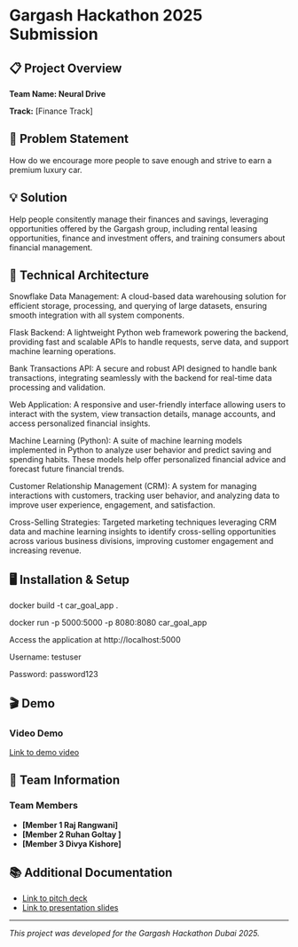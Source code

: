 # Gargash Hackathon 2025 Submission

## 📋 Project Overview

**Team Name: Neural Drive**

**Track:** [Finance Track]

## 🌟 Problem Statement

How do we encourage more people to save enough and strive to earn a premium luxury car.

## 💡 Solution

Help people consitently manage their finances and savings, leveraging opportunities offered by the Gargash group, including rental leasing opportunities, finance and investment offers, and training consumers about financial management.

## 🔧 Technical Architecture

Snowflake Data Management: A cloud-based data warehousing solution for efficient storage, processing, and querying of large datasets, ensuring smooth integration with all system components.

Flask Backend: A lightweight Python web framework powering the backend, providing fast and scalable APIs to handle requests, serve data, and support machine learning operations.

Bank Transactions API: A secure and robust API designed to handle bank transactions, integrating seamlessly with the backend for real-time data processing and validation.

Web Application: A responsive and user-friendly interface allowing users to interact with the system, view transaction details, manage accounts, and access personalized financial insights.

Machine Learning (Python): A suite of machine learning models implemented in Python to analyze user behavior and predict saving and spending habits. These models help offer personalized financial advice and forecast future financial trends.

Customer Relationship Management (CRM): A system for managing interactions with customers, tracking user behavior, and analyzing data to improve user experience, engagement, and satisfaction.

Cross-Selling Strategies: Targeted marketing techniques leveraging CRM data and machine learning insights to identify cross-selling opportunities across various business divisions, improving customer engagement and increasing revenue.


## 🖥️ Installation & Setup

docker build -t car_goal_app .

docker run -p 5000:5000 -p 8080:8080 car_goal_app

Access the application at http://localhost:5000


Username: testuser

Password: password123

   

## 🎬 Demo

### Video Demo
[Link to demo video](https://github.com/rrangwan/Gargash_Hackathon_2025/blob/main/docs/neural_drive_demo.mp4)




## 👥 Team Information

### Team Members

- **[Member 1 Raj Rangwani]** 
- **[Member 2 Ruhan Goltay ]** 
- **[Member 3 Divya Kishore]** 

## 📚 Additional Documentation

- [ Link to pitch deck](https://github.com/rrangwan/Gargash_Hackathon_2025/blob/main/docs/Neural%20Drive.pdf)
- [Link to presentation slides](https://github.com/rrangwan/Gargash_Hackathon_2025/blob/main/docs/Neural%20Drive.pptx)



---

*This project was developed for the Gargash Hackathon Dubai 2025.*

